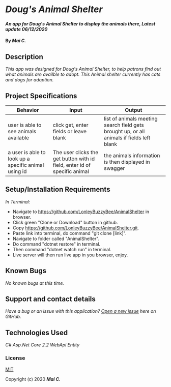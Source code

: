 # _Doug's Animal Shelter_

#### _An app for Doug's Animal Shelter to display the animals there, Latest update 06/12/2020_

#### By _**Mai C.**_



## Description

_This app was designed for Doug's Animal Shelter, to help patrons find out what animals are availble to adopt. This Animal shelter currently has cats and dogs for adoption._

## Project Specifications

| Behavior | Input | Output |
|---|---|---|
|user is able to see animals available |click get, enter fields or leave blank| list of animals meeting search field gets brought up, or all animals if fields left blank |user is able to add an animal|click post and fill out fields|a new animal is created and added to list
|a user is able to look up a specific animal using id|The user clicks the get button with id field, enter id of specific animal|the animals information is then displayed in swagger|a user is able to edit an existing animal|click put and then enter new info into fields|specific animal is now updated with new info|

## Setup/Installation Requirements

_In Terminal:_

* Navigate to https://github.com/LonleyBuzzyBee/AnimalShelter in browser.
* Click green "Clone or Download" button in github.
* Copy https://github.com/LonleyBuzzyBee/AnimalShelter.git.
* Paste link into terminal, do command "git clone [link]".
* Navigate to folder called "AnimalShelter".
* Do command "dotnet restore" in terminal.
* Then command "dotnet watch run" in terminal.
* Live server will then run live app in you browser, enjoy.

## Known Bugs

_No known bugs at this time._

## Support and contact details

_Have a bug or an issue with this application? [Open a new issue](https://github.com/LonleyBuzzyBee/AnimalShelter/issues) here on GitHub._

## Technologies Used

_C#_
_Asp.Net Core 2.2 WebApi_
_Entity_

### License

[MIT](https://choosealicense.com/licenses/mit/)

Copyright (c) 2020 **_Mai C._**